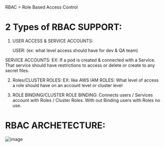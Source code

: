 
RBAC = Role Based Access Control

2 Types of RBAC SUPPORT:
=====================
1. USER ACCESS & SERVICE ACCOUNTS:

   USER: 
  (ex: what level access should have for dev & QA team)  
   
  SERVICE ACCOUNTS: 
   EX: If a pod is created & connected with a Service. That service should have restrictions to access or delete or create to any secret files.   

2. Roles/CLUSTER ROLES:
     EX: like AWS IAM ROLES: What level of access a role should have on an account level or cluster level
   
4. ROLE BINDING/CLUSTER ROLE BINDING:
   Connects users / Services account with Roles / Cluster Roles. With out Binding users with Roles no use.

RBAC ARCHETECTURE:
=================

![image](https://github.com/devopsmails/devops/assets/119680288/f13ce63a-5232-46c2-8dd9-25f9885d6f62)

